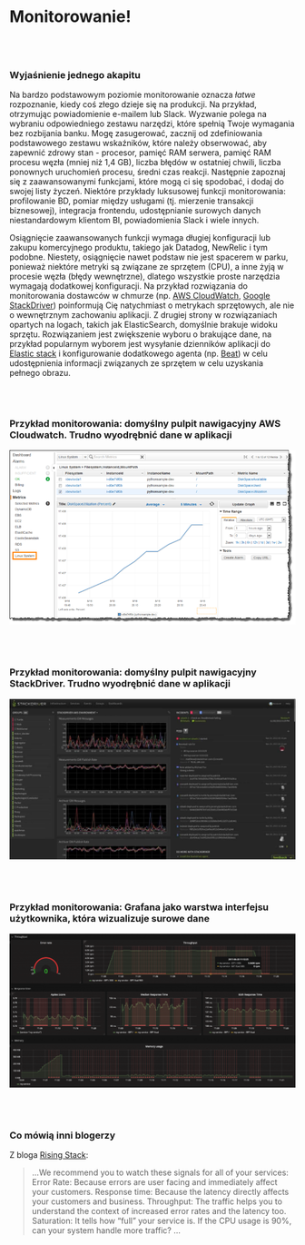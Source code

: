 # Monitorowanie!

<br/><br/>

### Wyjaśnienie jednego akapitu

Na bardzo podstawowym poziomie monitorowanie oznacza *łatwe* rozpoznanie, kiedy coś złego dzieje się na produkcji. Na przykład, otrzymując powiadomienie e-mailem lub Slack. Wyzwanie polega na wybraniu odpowiedniego zestawu narzędzi, które spełnią Twoje wymagania bez rozbijania banku. Mogę zasugerować, zacznij od zdefiniowania podstawowego zestawu wskaźników, które należy obserwować, aby zapewnić zdrowy stan - procesor, pamięć RAM serwera, pamięć RAM procesu węzła (mniej niż 1,4 GB), liczba błędów w ostatniej chwili, liczba ponownych uruchomień procesu, średni czas reakcji. Następnie zapoznaj się z zaawansowanymi funkcjami, które mogą ci się spodobać, i dodaj do swojej listy życzeń. Niektóre przykłady luksusowej funkcji monitorowania: profilowanie BD, pomiar między usługami (tj. mierzenie transakcji biznesowej), integracja frontendu, udostępnianie surowych danych niestandardowym klientom BI, powiadomienia Slack i wiele innych.

Osiągnięcie zaawansowanych funkcji wymaga długiej konfiguracji lub zakupu komercyjnego produktu, takiego jak Datadog, NewRelic i tym podobne. Niestety, osiągnięcie nawet podstaw nie jest spacerem w parku, ponieważ niektóre metryki są związane ze sprzętem (CPU), a inne żyją w procesie węzła (błędy wewnętrzne), dlatego wszystkie proste narzędzia wymagają dodatkowej konfiguracji. Na przykład rozwiązania do monitorowania dostawców w chmurze (np. [AWS CloudWatch](https://aws.amazon.com/cloudwatch/), [Google StackDriver](https://cloud.google.com/stackdriver/)) poinformują Cię natychmiast o metrykach sprzętowych, ale nie o wewnętrznym zachowaniu aplikacji. Z drugiej strony w rozwiązaniach opartych na logach, takich jak ElasticSearch, domyślnie brakuje widoku sprzętu. Rozwiązaniem jest zwiększenie wyboru o brakujące dane, na przykład popularnym wyborem jest wysyłanie dzienników aplikacji do [Elastic stack](https://www.elastic.co/products) i konfigurowanie dodatkowego agenta (np. [Beat](https://www.elastic.co/products)) w celu udostępnienia informacji związanych ze sprzętem w celu uzyskania pełnego obrazu.

<br/><br/>

### Przykład monitorowania: domyślny pulpit nawigacyjny AWS Cloudwatch. Trudno wyodrębnić dane w aplikacji

![AWS cloudwatch default dashboard. Hard to extract in-app metrics](/assets/images/monitoring1.png)

<br/><br/>

### Przykład monitorowania: domyślny pulpit nawigacyjny StackDriver. Trudno wyodrębnić dane w aplikacji

![StackDriver default dashboard. Hard to extract in-app metrics](/assets/images/monitoring2.jpg)

<br/><br/>

### Przykład monitorowania: Grafana jako warstwa interfejsu użytkownika, która wizualizuje surowe dane

![Grafana as the UI layer that visualizes raw data](/assets/images/monitoring3.png)

<br/><br/>

### Co mówią inni blogerzy

Z bloga [Rising Stack](http://mubaloo.com/best-practices-deploying-node-js-applications/):

> …We recommend you to watch these signals for all of your services:
> Error Rate: Because errors are user facing and immediately affect your customers.
> Response time: Because the latency directly affects your customers and business.
> Throughput: The traffic helps you to understand the context of increased error rates and the latency too.
> Saturation: It tells how “full” your service is. If the CPU usage is 90%, can your system handle more traffic? …
